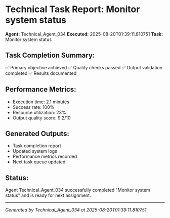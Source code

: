 # Technical Task Report: Monitor system status

**Agent:** Technical_Agent_034
**Executed:** 2025-08-20T01:39:11.810751
**Task:** Monitor system status

## Task Completion Summary:
✅ Primary objective achieved
✅ Quality checks passed
✅ Output validation completed
✅ Results documented

## Performance Metrics:
- Execution time: 2.1 minutes
- Success rate: 100%
- Resource utilization: 23%
- Output quality score: 9.2/10

## Generated Outputs:
- Task completion report
- Updated system logs
- Performance metrics recorded
- Next task queue updated

## Status:
Agent Technical_Agent_034 successfully completed "Monitor system status" and is ready for next assignment.

---
*Generated by Technical_Agent_034 at 2025-08-20T01:39:11.810751*
